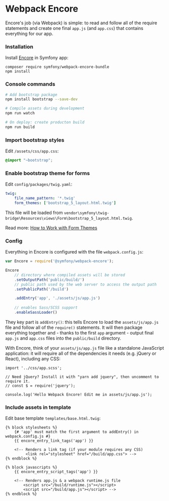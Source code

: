 # Webpack Encore

Encore's job (via Webpack) is simple: to read and follow all of the require statements and create one final `app.js` (and `app.css`) that contains everything for our app.

### Installation 

Install [Encore](https://symfony.com/doc/current/frontend/encore/installation.html) in Symfony app:

```
composer require symfony/webpack-encore-bundle
npm install
```

### Console commands

```bash
# Add bootstrap package
npm install bootstrap --save-dev

# Compile assets during development
npm run watch

# On deploy: create producton build
npm run build
```

### Import bootstrap styles

Edit `/assets/css/app.css`:

```css
@import "~bootstrap";
```

### Enable bootstrap theme for forms

Edit `config/packages/twig.yaml`:

```yaml
twig:
    file_name_pattern: '*.twig'
    form_themes: ['bootstrap_5_layout.html.twig']
```
This file will be loaded from `vendor\symfony\twig-bridge\Resources\views\Form\bootstrap_5_layout.html.twig`.

Read more: [How to Work with Form Themes](https://symfony.com/doc/current/form/form_themes.html#applying-themes-to-all-forms)

### Config

Everything in Encore is configured with the file `webpack.config.js`:

```js
var Encore = require('@symfony/webpack-encore');

Encore
    // directory where compiled assets will be stored
    .setOutputPath('public/build/')
    // public path used by the web server to access the output path
    .setPublicPath('/build')

    .addEntry('app', './assets/js/app.js')
    
    // enables Sass/SCSS support
    .enableSassLoader()
```

They key part is `addEntry()`: this tells Encore to load the `assets/js/app.js` file and follow all of the `require()` statements. It will then package everything together and - thanks to the first `app` argument - output final `app.js` and `app.css` files into the `public/build` directory.

With Encore, think of your `assets/js/app.js` file like a standalone JavaScript application: it will require all of the dependencies it needs (e.g. jQuery or React), including any CSS:

```
import '../css/app.scss';

// Need jQuery? Install it with "yarn add jquery", then uncomment to require it.
// const $ = require('jquery');

console.log('Hello Webpack Encore! Edit me in assets/js/app.js');
```

### Include assets in template

Edit base template `templates/base.html.twig`:

```twig
{% block stylesheets %}
    {# 'app' must match the first argument to addEntry() in webpack.config.js #}
    {{ encore_entry_link_tags('app') }}

    <!-- Renders a link tag (if your module requires any CSS)
         <link rel="stylesheet" href="/build/app.css"> -->
{% endblock %}

{% block javascripts %}
    {{ encore_entry_script_tags('app') }}

    <!-- Renders app.js & a webpack runtime.js file
        <script src="/build/runtime.js"></script>
        <script src="/build/app.js"></script> -->
{% endblock %}
```
